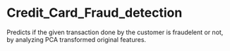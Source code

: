 # Credit_Card_Fraud_detection
Predicts if the given transaction done by the customer is fraudelent or not, by analyzing PCA transformed original features.
